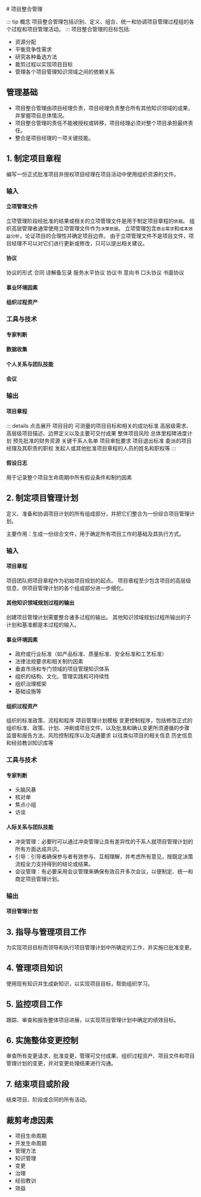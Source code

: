 <n-backtop />
# 项目整合管理

::: tip 概念
项目整合管理包括识别、定义、组合、统一和协调项目管理过程组的各个过程和项目管理活动。
:::
项目整合管理的目标包括:
- 资源分配
- 平衡竞争性需求
- 研究各种备选方法
- 裁剪过程以实现项目目标
- 管理各个项目管理知识领域之间的依赖关系
## 管理基础
- 项目整合管理由项目经理负责，项目经理负责整合所有其他知识领域的成果，并掌握项目总体情况。
- 项目整合管理的责任不能被授权或转移，项目经理必须对整个项目承担最终责任。
- 整合是项目经理的一项关键技能。

## 1. 制定项目章程
编写一份正式批准项目并授权项目经理在项目活动中使用组织资源的文件。

### 输入

#### 立项管理文件

立项管理阶段经批准的结果或相关的立项管理文件是用于制定项目章程的`依据`。
组织高层管理者通常使用立项管理文件作为`决策依据`。
立项管理包含`商业需求`和`成本效益分析`，论证项目的合理性并确定项目边界。
由于立项管理文件不是项目文件，项目经理不可以对它们进行更新或修改，只可以提出相关建议。

#### 协议

协议的形式
合同
谅解备忘录
服务水平协议
协议书
意向书
口头协议
书面协议

#### 事业环境因素
#### 组织过程资产


### 工具与技术

#### 专家判断
#### 数据收集
#### 个人关系与团队技能
#### 会议

### 输出

#### 项目章程

::: details 点击展开
项目目的
可测量的项目目标和相关的成功标准
高层级需求、高层级项目描述、边界定义以及主要可交付成果
整体项目风险
总体里程碑进度计划
预先批准的财务资源
关键干系人名单
项目审批要求
项目退出标准
委派的项目经理及其职责的职权
发起人或其他批准项目章程的人员的姓名和职权等
:::

#### 假设日志

用于记录整个项目生命周期中所有假设条件和制约因素

## 2. 制定项目管理计划
定义、准备和协调项目计划的所有组成部分，并把它们整合为一份综合项目管理计划。

主要作用：生成一份综合文件，用于确定所有项目工作的基础及其执行方式。

### 输入

#### 项目章程

项目团队把项目章程作为初始项目规划的起点。
项目章程至少包含项目的高层级信息，供项目管理计划的各个组成部分进一步细化。

#### 其他知识领域规划过程的输出

创建项目管理计划需要整合诸多过程的输出。
其他知识领域规划过程所输出的子计划和基准都是本过程的输入。

#### 事业环境因素

  - 政府或行业标准（如产品标准、质量标准、安全标准和工艺标准）
  - 法律法规要求和相关制约因素
  - 垂直市场和专门领域的项目管理知识体系
  - 组织的结构、文化、管理实践和可持续性
  - 组织治理框架
  - 基础设施等

#### 组织过程资产

组织的标准政策、流程和程序
项目管理计划模板
变更控制程序，包括修改正式的组织标准、政策、计划、冲刷或项目文件，以及批准和确认变更所须遵循的步骤
监督和报告方法、风险控制程序以及沟通要求
以往类似项目的相关信息
历史信息和经验教训知识库等

### 工具与技术

#### 专家判断
- 头脑风暴
- 核对单
- 焦点小组
- 访谈

#### 人际关系与团队技能
- 冲突管理：必要时可以通过冲突管理让具有差异性的干系人就项目管理计划的所有方面达成共识。
- 引导：引导者确保参与者有效参与、互相理解，并考虑所有意见，按既定决策流程全力支持得到的结论或结果。
- 会议管理：有必要采用会议管理来确保有效召开多次会议，以便制定、统一和商定项目管理计划。

### 输出


#### 项目管理计划

## 3. 指导与管理项目工作
为实现项目目标而领导和执行项目管理计划中所确定的工作，并实施已批准变更。

## 4. 管理项目知识
使用现有知识并生成新知识，以实现项目目标，帮助组织学习。

## 5. 监控项目工作
跟踪、审查和报告整体项目进展，以实现项目管理计划中确定的绩效目标。

## 6. 实施整体变更控制
审查所有变更请求，批准变更，管理可交付成果、组织过程资产、项目文件和项目管理计划的变更，并对变更处理结果进行沟通。

## 7. 结束项目或阶段
结束项目、阶段或合同的所有活动。

## 裁剪考虑因素

- 项目生命周期
- 开发生命周期
- 管理方法
- 知识管理
- 变更
- 治理
- 经验教训
- 效益